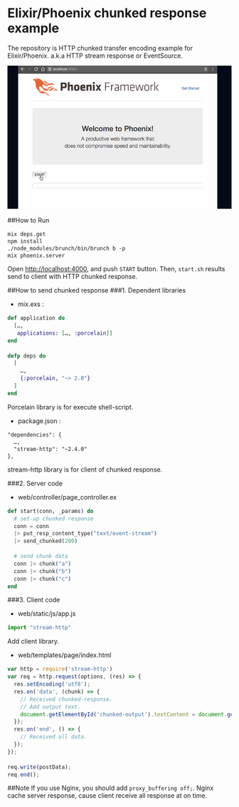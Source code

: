# Elixir/Phoenix chunked response example
The repository is HTTP chunked transfer encoding example for Elixir/Phoenix. a.k.a HTTP stream response or EventSource.

![chunk_demo.gif](chunk_demo.gif)


##How to Run
```
mix deps.get
npm install
./node_modules/brunch/bin/brunch b -p
mix phoenix.server
```

Open <http://localhost:4000>, and push `START` button. Then, `start.sh` results send to client with HTTP chunked response.


##How to send chunked response
###1. Dependent libraries
- mix.exs :

```elixir
def application do
  […,
   applications: […, :porcelain]]
end

defp deps do
  [
    …,
    {:porcelain, "~> 2.0"}
  ]
end
```

Porcelain library is for execute shell-script.


- package.json :

```
"dependencies": {
  …,
  "stream-http": "~2.4.0"
},
```

stream-http library is for client of chunked response.


###2. Server code
- web/controller/page_controller.ex

```elixir
def start(conn, _params) do
  # set-up chunked response
  conn = conn
  |> put_resp_content_type("text/event-stream")
  |> send_chunked(200)

  # send chunk data
  conn |> chunk("a")
  conn |> chunk("b")
  conn |> chunk("c")
end
```


###3. Client code
- web/static/js/app.js

```javascript
import "stream-http"
```

Add client library.

- web/templates/page/index.html

```javascript
var http = require('stream-http')
var req = http.request(options, (res) => {
  res.setEncoding('utf8');
  res.on('data', (chunk) => {
    // Received chunked-response.
    // Add output text.
    document.getElementById('chunked-output').textContent = document.getElementById('chunked-output').textContent + chunk;
  });
  res.on('end', () => {
    // Received all data.
  });
});

req.write(postData);
req.end();
```


##Note
If you use Nginx, you should add `proxy_buffering off;`. Nginx cache server response, cause client receive all response at on time.


